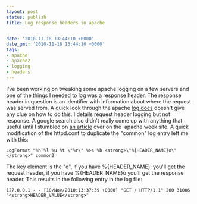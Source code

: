 ```yaml
---
layout: post
status: publish
title: Log response headers in apache


date: '2010-11-18 13:44:10 +0000'
date_gmt: '2010-11-18 13:44:10 +0000'
tags:
- apache
- apache2
- logging
- headers
---
```

I've been working on tweaking some apache logging on a few servers and one of the things I needed to log was a response header. The response header in question is an identifier with information about where the request was served from.
A quick look through the apache <a href="http://httpd.apache.org/docs/2.2/logs.html">log docs</a> doesn't give any clue on how to do this. I details request header logging but not response. A google search also didn't really come up with anything that useful until I stumbled on <a href="http://www.apacheweek.com/features/logfiles">an article</a> over on the &nbsp;apache week site.
A quick modification of the httpd.conf to duplicate the "common" log entry left me with this:
```
LogFormat "%h %l %u %t \"%r\" %>s %b <strong>\"%{HEADER_NAME}o\"</strong>" common2

```
The key element is the "o", if you have %{HEADER_NAME}i you'll get the request header, if you have&nbsp;%{HEADER_NAME}o you'll get the response header.
This results in the following entry in the log file:
```
127.0.0.1 - - [18/Nov/2010:13:37:39 +0000] "GET / HTTP/1.1" 200 31006 "<strong>HEADER_VALUE</strong>"

```
